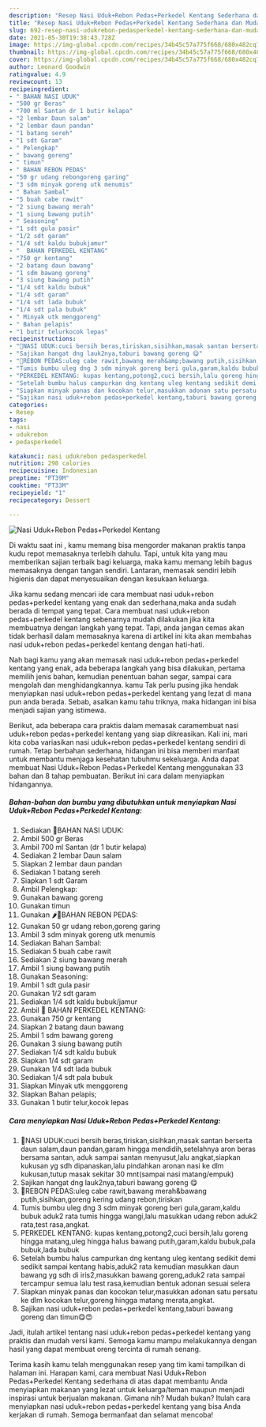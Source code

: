 ```yaml
---
description: "Resep Nasi Uduk+Rebon Pedas+Perkedel Kentang Sederhana dan Mudah Dibuat"
title: "Resep Nasi Uduk+Rebon Pedas+Perkedel Kentang Sederhana dan Mudah Dibuat"
slug: 692-resep-nasi-udukrebon-pedasperkedel-kentang-sederhana-dan-mudah-dibuat
date: 2021-05-30T19:38:43.728Z
image: https://img-global.cpcdn.com/recipes/34b45c57a775f668/680x482cq70/nasi-udukrebon-pedasperkedel-kentang-foto-resep-utama.jpg
thumbnail: https://img-global.cpcdn.com/recipes/34b45c57a775f668/680x482cq70/nasi-udukrebon-pedasperkedel-kentang-foto-resep-utama.jpg
cover: https://img-global.cpcdn.com/recipes/34b45c57a775f668/680x482cq70/nasi-udukrebon-pedasperkedel-kentang-foto-resep-utama.jpg
author: Leonard Goodwin
ratingvalue: 4.9
reviewcount: 13
recipeingredient:
- " BAHAN NASI UDUK"
- "500 gr Beras"
- "700 ml Santan dr 1 butir kelapa"
- "2 lembar Daun salam"
- "2 lembar daun pandan"
- "1 batang sereh"
- "1 sdt Garam"
- " Pelengkap"
- " bawang goreng"
- " timun"
- " BAHAN REBON PEDAS"
- "50 gr udang rebongoreng garing"
- "3 sdm minyak goreng utk menumis"
- " Bahan Sambal"
- "5 buah cabe rawit"
- "2 siung bawang merah"
- "1 siung bawang putih"
- " Seasoning"
- "1 sdt gula pasir"
- "1/2 sdt garam"
- "1/4 sdt kaldu bubukjamur"
- "  BAHAN PERKEDEL KENTANG"
- "750 gr kentang"
- "2 batang daun bawang"
- "1 sdm bawang goreng"
- "3 siung bawang putih"
- "1/4 sdt kaldu bubuk"
- "1/4 sdt garam"
- "1/4 sdt lada bubuk"
- "1/4 sdt pala bubuk"
- " Minyak utk menggoreng"
- " Bahan pelapis"
- "1 butir telurkocok lepas"
recipeinstructions:
- "🍚NASI UDUK:cuci bersih beras,tiriskan,sisihkan,masak santan berserta daun salam,daun pandan,garam hingga mendidih,setelahnya aron beras bersama santan, aduk sampai santan menyusut,lalu angkat,siapkan kukusan yg sdh dipanaskan,lalu pindahkan aronan nasi ke dlm kukusan,tutup masak sekitar 30 mnt(sampai nasi matang/empuk)"
- "Sajikan hangat dng lauk2nya,taburi bawang goreng 😋"
- "🍤REBON PEDAS:uleg cabe rawit,bawang merah&amp;bawang putih,sisihkan,goreng kering udang rebon,tiriskan"
- "Tumis bumbu uleg dng 3 sdm minyak goreng beri gula,garam,kaldu bubuk aduk2 rata tumis hingga wangi,lalu masukkan udang rebon aduk2 rata,test rasa,angkat."
- "PERKEDEL KENTANG: kupas kentang,potong2,cuci bersih,lalu goreng hingga matang,uleg hingga halus bawang putih,garam,kaldu bubuk,pala bubuk,lada bubuk"
- "Setelah bumbu halus campurkan dng kentang uleg kentang sedikit demi sedikit sampai kentang habis,aduk2 rata kemudian masukkan daun bawang yg sdh di iris2,masukkan bawang goreng,aduk2 rata sampai tercampur semua lalu test rasa,kemudian bentuk adonan sesuai selera"
- "Siapkan minyak panas dan kocokan telur,masukkan adonan satu persatu ke dlm kocokan telur,goreng hingga matang merata,angkat."
- "Sajikan nasi uduk+rebon pedas+perkedel kentang,taburi bawang goreng dan timun😋😍"
categories:
- Resep
tags:
- nasi
- udukrebon
- pedasperkedel

katakunci: nasi udukrebon pedasperkedel 
nutrition: 298 calories
recipecuisine: Indonesian
preptime: "PT39M"
cooktime: "PT33M"
recipeyield: "1"
recipecategory: Dessert

---
```



![Nasi Uduk+Rebon Pedas+Perkedel Kentang](https://img-global.cpcdn.com/recipes/34b45c57a775f668/680x482cq70/nasi-udukrebon-pedasperkedel-kentang-foto-resep-utama.jpg)

Di waktu  saat ini , kamu memang bisa mengorder makanan praktis tanpa kudu repot memasaknya terlebih dahulu. Tapi, untuk kita yang mau memberikan sajian terbaik bagi keluarga, maka kamu memang lebih bagus memasaknya dengan tangan sendiri. Lantaran, memasak sendiri lebih higienis dan dapat menyesuaikan dengan kesukaan keluarga.

Jika kamu sedang mencari ide cara membuat nasi uduk+rebon pedas+perkedel kentang yang enak dan sederhana,maka anda sudah berada di tempat yang tepat. Cara membuat nasi uduk+rebon pedas+perkedel kentang  sebenarnya mudah dilakukan jika kita membuatnya dengan langkah yang tepat. Tapi, anda jangan cemas akan tidak berhasil dalam memasaknya 
karena di artikel ini kita akan membahas nasi uduk+rebon pedas+perkedel kentang dengan hati-hati.  



Nah bagi kamu yang akan memasak nasi uduk+rebon pedas+perkedel kentang yang enak, ada beberapa langkah yang bisa dilakukan, pertama memilih jenis bahan, kemudian penentuan bahan segar, sampai cara mengolah dan menghidangkannya. kamu Tak perlu pusing jika hendak menyiapkan nasi uduk+rebon pedas+perkedel kentang yang lezat di mana pun anda berada. Sebab, asalkan kamu  tahu triknya, maka hidangan ini bisa menjadi sajian yang istimewa.

Berikut, ada beberapa cara praktis  dalam memasak caramembuat nasi uduk+rebon pedas+perkedel kentang yang siap dikreasikan. Kali ini, mari kita coba variasikan nasi uduk+rebon pedas+perkedel kentang sendiri di rumah. Tetap berbahan sederhana, hidangan ini bisa memberi manfaat untuk membantu menjaga kesehatan tubuhmu sekeluarga. Anda dapat membuat Nasi Uduk+Rebon Pedas+Perkedel Kentang menggunakan 33 bahan dan 8 tahap pembuatan. Berikut ini cara dalam menyiapkan hidangannya.

<!--inarticleads1-->

##### Bahan-bahan dan bumbu yang dibutuhkan untuk menyiapkan Nasi Uduk+Rebon Pedas+Perkedel Kentang:

1. Sediakan  🍚BAHAN NASI UDUK:
1. Ambil 500 gr Beras
1. Ambil 700 ml Santan (dr 1 butir kelapa)
1. Sediakan 2 lembar Daun salam
1. Siapkan 2 lembar daun pandan
1. Sediakan 1 batang sereh
1. Siapkan 1 sdt Garam
1. Ambil  Pelengkap:
1. Gunakan  bawang goreng
1. Gunakan  timun
1. Gunakan  🌶🍤BAHAN REBON PEDAS:
1. Gunakan 50 gr udang rebon,goreng garing
1. Ambil 3 sdm minyak goreng utk menumis
1. Sediakan  Bahan Sambal:
1. Sediakan 5 buah cabe rawit
1. Sediakan 2 siung bawang merah
1. Ambil 1 siung bawang putih
1. Gunakan  Seasoning:
1. Ambil 1 sdt gula pasir
1. Gunakan 1/2 sdt garam
1. Sediakan 1/4 sdt kaldu bubuk/jamur
1. Ambil  🍠 BAHAN PERKEDEL KENTANG:
1. Gunakan 750 gr kentang
1. Siapkan 2 batang daun bawang
1. Ambil 1 sdm bawang goreng
1. Gunakan 3 siung bawang putih
1. Sediakan 1/4 sdt kaldu bubuk
1. Siapkan 1/4 sdt garam
1. Gunakan 1/4 sdt lada bubuk
1. Sediakan 1/4 sdt pala bubuk
1. Siapkan  Minyak utk menggoreng
1. Siapkan  Bahan pelapis;
1. Gunakan 1 butir telur,kocok lepas




<!--inarticleads2-->

##### Cara menyiapkan Nasi Uduk+Rebon Pedas+Perkedel Kentang:

1. 🍚NASI UDUK:cuci bersih beras,tiriskan,sisihkan,masak santan berserta daun salam,daun pandan,garam hingga mendidih,setelahnya aron beras bersama santan, aduk sampai santan menyusut,lalu angkat,siapkan kukusan yg sdh dipanaskan,lalu pindahkan aronan nasi ke dlm kukusan,tutup masak sekitar 30 mnt(sampai nasi matang/empuk)
1. Sajikan hangat dng lauk2nya,taburi bawang goreng 😋
1. 🍤REBON PEDAS:uleg cabe rawit,bawang merah&amp;bawang putih,sisihkan,goreng kering udang rebon,tiriskan
1. Tumis bumbu uleg dng 3 sdm minyak goreng beri gula,garam,kaldu bubuk aduk2 rata tumis hingga wangi,lalu masukkan udang rebon aduk2 rata,test rasa,angkat.
1. PERKEDEL KENTANG: kupas kentang,potong2,cuci bersih,lalu goreng hingga matang,uleg hingga halus bawang putih,garam,kaldu bubuk,pala bubuk,lada bubuk
1. Setelah bumbu halus campurkan dng kentang uleg kentang sedikit demi sedikit sampai kentang habis,aduk2 rata kemudian masukkan daun bawang yg sdh di iris2,masukkan bawang goreng,aduk2 rata sampai tercampur semua lalu test rasa,kemudian bentuk adonan sesuai selera
1. Siapkan minyak panas dan kocokan telur,masukkan adonan satu persatu ke dlm kocokan telur,goreng hingga matang merata,angkat.
1. Sajikan nasi uduk+rebon pedas+perkedel kentang,taburi bawang goreng dan timun😋😍




Jadi, itulah artikel tentang  nasi uduk+rebon pedas+perkedel kentang  yang praktis dan mudah versi kami. Semoga kamu mampu melakukannya dengan hasil yang dapat membuat oreng tercinta di rumah senang. 

Terima kasih kamu telah menggunakan resep yang tim kami tampilkan di halaman ini. Harapan kami, cara membuat  Nasi Uduk+Rebon Pedas+Perkedel Kentang sederhana di atas dapat membantu Anda menyiapkan makanan yang lezat untuk keluarga/teman maupun menjadi inspirasi untuk berjualan makanan. Gimana nih? Mudah bukan? Itulah cara menyiapkan nasi uduk+rebon pedas+perkedel kentang yang bisa Anda kerjakan di rumah. Semoga bermanfaat dan selamat mencoba!

